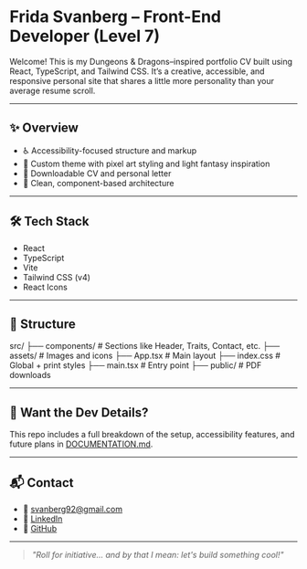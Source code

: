 # Frida Svanberg – Front-End Developer (Level 7)

Welcome! This is my Dungeons & Dragons–inspired portfolio CV built using React, TypeScript, and Tailwind CSS. It’s a creative, accessible, and responsive personal site that shares a little more personality than your average resume scroll.

---

<!-- ## 🌐 Live Preview

🔗 [my-dd-cv.vercel.app](https://your-live-link.vercel.app)

--- -->

## ✨ Overview

- ♿ Accessibility-focused structure and markup
- 🎨 Custom theme with pixel art styling and light fantasy inspiration
- 📄 Downloadable CV and personal letter
- 🔧 Clean, component-based architecture

---

## 🛠️ Tech Stack

- React
- TypeScript
- Vite
- Tailwind CSS (v4)
- React Icons

---

## 📁 Structure

src/
├── components/ # Sections like Header, Traits, Contact, etc.
├── assets/ # Images and icons
├── App.tsx # Main layout
├── index.css # Global + print styles
├── main.tsx # Entry point
├── public/ # PDF downloads

---

## 🧙 Want the Dev Details?

This repo includes a full breakdown of the setup, accessibility features, and future plans in [DOCUMENTATION.md](./DOCUMENTATION.md).

---

## 📬 Contact

- 📧 svanberg92@gmail.com
- 💼 [LinkedIn](https://www.linkedin.com/in/fridasvanberg)
- 🐙 [GitHub](https://github.com/FridaSvanberg)

---

> _"Roll for initiative... and by that I mean: let's build something cool!"_
